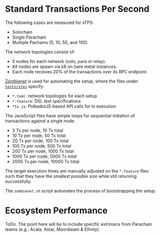 # Standard Transactions Per Second

The following cases are measured for sTPS:
- Solochain
- Single Parachain
- Multiple Pachains (5, 10, 50, and 100).

The network topologies consist of:
- 5 nodes for each network (solo, para or relay). 
- All nodes are spawn via k8 on bare metal instances.
- Each node receives 20% of the transactions over its RPC endpoint.

[Zombienet](https://github.com/paritytech/zombienet) is used for automating the setup, where the files under [`tests/stps`](../tests/spts) specify:
- `*.toml`: network topologies for each setup
- `*.feature`:  DSL test specifications
- `*tx.js`: PolkadotJS-based API calls for tx execution

The JavaScript files have simple loops for sequential initiation of transactions against a single node:
- 2 Tx per node, 10 Tx total 
- 10 Tx per node, 50 Tx total
- 20 Tx per node, 100 Tx total
- 100 Tx per node, 500 Tx total
- 200 Tx per node, 1000 Tx total
- 1000 Tx per node, 5000 Tx total
- 2000 Tx per node, 10000 Tx total

The target execution times are manually adjusted on the `*.feature` files such that they have the smallest possible size while still returning successfully.

The `zombienet.sh` script automates the process of bootstrapping the setup.

# Ecosystem Performance

ToDo. The point here will be to include specific extrinsics from Parachain teams (e.g.: Acala, Astar, Moonbeam & Efinity).